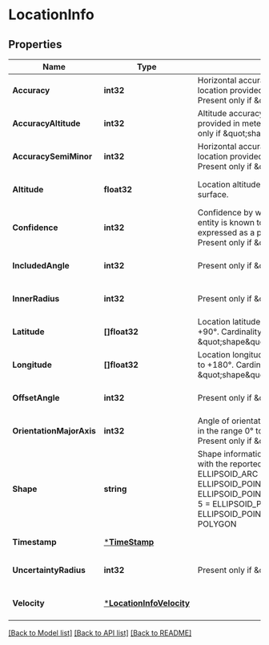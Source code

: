 # LocationInfo

## Properties
Name | Type | Description | Notes
------------ | ------------- | ------------- | -------------
**Accuracy** | **int32** | Horizontal accuracy / (semi-major) uncertainty of location provided in meters, as defined in [14]. Present only if \&quot;shape\&quot; equals 4, 5 or 6 | [optional] [default to null]
**AccuracyAltitude** | **int32** | Altitude accuracy / uncertainty of location provided in meters, as defined in [14]. Present only if \&quot;shape\&quot; equals 3 or 4 | [optional] [default to null]
**AccuracySemiMinor** | **int32** | Horizontal accuracy / (semi-major) uncertainty of location provided in meters, as defined in [14]. Present only if \&quot;shape\&quot; equals 4, 5 or 6 | [optional] [default to null]
**Altitude** | **float32** | Location altitude relative to the WGS84 ellipsoid surface. | [optional] [default to null]
**Confidence** | **int32** | Confidence by which the position of a target entity is known to be within the shape description, expressed as a percentage and defined in [14]. Present only if \&quot;shape\&quot; equals 1, 4 or 6 | [optional] [default to null]
**IncludedAngle** | **int32** | Present only if \&quot;shape\&quot; equals 6 | [optional] [default to null]
**InnerRadius** | **int32** | Present only if \&quot;shape\&quot; equals 6 | [optional] [default to null]
**Latitude** | **[]float32** | Location latitude, expressed in the range -90° to +90°. Cardinality greater than one only if \&quot;shape\&quot; equals 7. | [default to null]
**Longitude** | **[]float32** | Location longitude, expressed in the range -180° to +180°. Cardinality greater than one only if \&quot;shape\&quot; equals 7. | [default to null]
**OffsetAngle** | **int32** | Present only if \&quot;shape\&quot; equals 6 | [optional] [default to null]
**OrientationMajorAxis** | **int32** | Angle of orientation of the major axis, expressed in the range 0° to 180°, as defined in [14]. Present only if \&quot;shape\&quot; equals 4 or 6 | [optional] [default to null]
**Shape** | **string** | Shape information, as detailed in [14], associated with the reported location coordinate: 1 &#x3D; ELLIPSOID_ARC 2 &#x3D; ELLIPSOID_POINT 3 &#x3D; ELLIPSOID_POINT_ALTITUDE 4 &#x3D; ELLIPSOID_POINT_ALTITUDE_UNCERT_ELLIPSOID 5 &#x3D; ELLIPSOID_POINT_UNCERT_CIRCLE 6 &#x3D; ELLIPSOID_POINT_UNCERT_ELLIPSE 7 &#x3D; POLYGON | [default to null]
**Timestamp** | [***TimeStamp**](TimeStamp.md) |  | [default to null]
**UncertaintyRadius** | **int32** | Present only if \&quot;shape\&quot; equals 6 | [optional] [default to null]
**Velocity** | [***LocationInfoVelocity**](LocationInfo_velocity.md) |  | [optional] [default to null]

[[Back to Model list]](../README.md#documentation-for-models) [[Back to API list]](../README.md#documentation-for-api-endpoints) [[Back to README]](../README.md)


